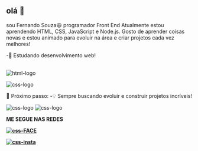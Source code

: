 ## olá 👋
sou Fernando Souza😃 programador Front End
Atualmente estou aprendendo HTML, CSS, JavaScript e Node.js.
Gosto de aprender coisas novas e estou animado para evoluir na área e criar projetos cada vez melhores!

-📘  Estudando desenvolvimento web!<br>


<br> <img src="https://img.shields.io/badge/HTML5-E34F26?style=for-the-badge&logo=html5&logoColor=white" alt="html-logo"/>

<img src="https://img.shields.io/badge/CSS3-1572B6?style=for-the-badge&logo=css3&logoColor=white" alt="css-logo"/>

🧠 Próximo passo: 
-💡 Sempre buscando evoluir e construir projetos incríveis!


<img src="https://img.shields.io/badge/JavaScript-323330?style=for-the-badge&logo=javascript&logoColor=F7DF1E" alt="css-logo"/>

<img src="https://img.shields.io/badge/Node.js-43853D?style=for-the-badge&logo=node.js&logoColor=white" alt="css-logo"/>

<b>ME SEGUE NAS REDES<b> 

<a href="https://www.facebook.com/Nando.Souza8?locale=pt_BR"><img src="https://img.shields.io/badge/Facebook-1877F2?style=for-the-badge&logo=facebook&logoColor=white" alt="css-FACE"/></a>

<a href="https://www.instagram.com/fernando_souza2111/"><img src="https://img.shields.io/badge/Instagram-E4405F?style=for-the-badge&logo=instagram&logoColor=white" alt="css-insta"/><a/>
